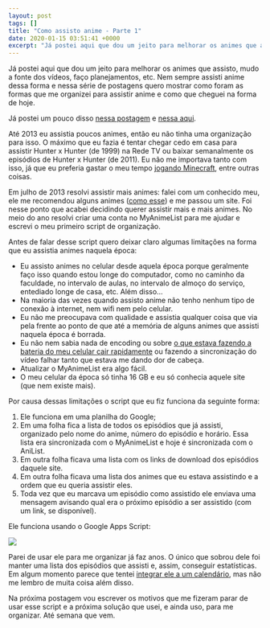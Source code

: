 ```yaml
---
layout: post
tags: []
title: "Como assisto anime - Parte 1"
date: 2020-01-15 03:51:41 +0000
excerpt: "Já postei aqui que dou um jeito para melhorar os animes que assisto, mudo a fonte dos vídeos, faço planejamentos, etc. Nem sempre assisti..."
---
```


Já postei aqui que dou um jeito para melhorar os animes que assisto, mudo a fonte dos vídeos, faço planejamentos, etc. Nem sempre assisti anime dessa forma e nessa série de postagens quero mostrar como foram as formas que me organizei para assistir anime e como que cheguei na forma de hoje.

Já postei um pouco disso [nessa postagem](https://qgustavor.tk/principios-de-organizacao/) e [nessa aqui](https://qgustavor.tk/estat%C3%ADsticas/).

Até 2013 eu assistia poucos animes, então eu não tinha uma organização para isso. O máximo que eu fazia é tentar chegar cedo em casa para assistir Hunter x Hunter (de 1999) na Rede TV ou baixar semanalmente os episódios de Hunter x Hunter (de 2011). Eu não me importava tanto com isso, já que eu preferia gastar o meu tempo [jogando Minecraft](https://i.imgur.com/UCeNpzD.png), entre outras coisas.

Em julho de 2013 resolvi assistir mais animes: falei com um conhecido meu, ele me recomendou alguns animes ([como esse](https://i.imgur.com/jrftkFE.jpg)) e me passou um site. Foi nesse ponto que acabei decidindo querer assistir mais e mais animes. No meio do ano resolvi criar uma conta no MyAnimeList para me ajudar e escrevi o meu primeiro script de organização.

Antes de falar desse script quero deixar claro algumas limitações na forma que eu assistia animes naquela época:

* Eu assisto animes no celular desde aquela época porque geralmente faço isso quando estou longe do computador, como no caminho da faculdade, no intervalo de aulas, no intervalo de almoço do serviço, entediado longe de casa, etc. Além disso…
* Na maioria das vezes quando assisto anime não tenho nenhum tipo de conexão à internet, nem wifi nem pelo celular.
* Eu não me preocupava com qualidade e assistia qualquer coisa que via pela frente ao ponto de que até a memória de alguns animes que assisti naquela época é borrada.
* Eu não nem sabia nada de encoding ou sobre [o que estava fazendo a bateria do meu celular cair rapidamente](https://i.imgur.com/2IE032f.png) ou fazendo a sincronização do vídeo falhar tanto que estava me dando dor de cabeça.
* Atualizar o MyAnimeList era algo fácil.
* O meu celular da época só tinha 16 GB e eu só conhecia aquele site (que nem existe mais).

Por causa dessas limitações o script que eu fiz funciona da seguinte forma:

1. Ele funciona em uma planilha do Google;
2. Em uma folha fica a lista de todos os episódios que já assisti, organizado pelo nome do anime, número do episódio e horário. Essa lista era sincronizada com o MyAnimeList e hoje é sincronizada com o AniList.
3. Em outra folha ficava uma lista com os links de download dos episódios daquele site.
4. Em outra folha ficava uma lista dos animes que eu estava assistindo e a ordem que eu queria assistir eles.
5. Toda vez que eu marcava um episódio como assistido ele enviava uma mensagem avisando qual era o próximo episódio a ser assistido (com um link, se disponível).

Ele funciona usando o Google Apps Script:

![](https://i.imgur.com/JCC6Beg.png)

Parei de usar ele para me organizar já faz anos. O único que sobrou dele foi manter uma lista dos episódios que assisti e, assim, conseguir estatísticas. Em algum momento parece que tentei [integrar ele a um calendário](https://i.imgur.com/FnF2UYG.png), mas não me lembro de muita coisa além disso.

Na próxima postagem vou escrever os motivos que me fizeram parar de usar esse script e a próxima solução que usei, e ainda uso, para me organizar. Até semana que vem.